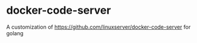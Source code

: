 # docker-code-server
A customization of https://github.com/linuxserver/docker-code-server for golang
